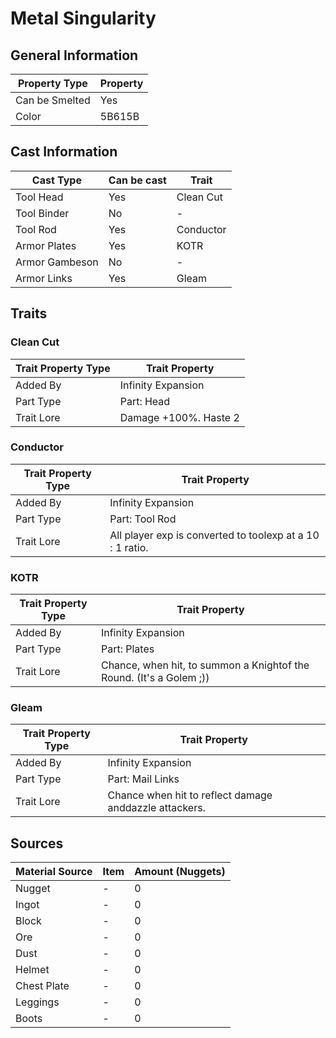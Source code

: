 # Metal Singularity

## General Information

| Property Type  | Property |
| -------------- | -------- |
| Can be Smelted | Yes      |
| Color          | 5B615B   |

## Cast Information

| Cast Type      | Can be cast | Trait     |
| -------------- | ----------- | --------- |
| Tool Head      | Yes         | Clean Cut |
| Tool Binder    | No          | -         |
| Tool Rod       | Yes         | Conductor |
| Armor Plates   | Yes         | KOTR      |
| Armor Gambeson | No          | -         |
| Armor Links    | Yes         | Gleam     |

## Traits

### Clean Cut

| Trait Property Type | Trait Property        |
| ------------------- | --------------------- |
| Added By            | Infinity Expansion    |
| Part Type           | Part: Head            |
| Trait Lore          | Damage +100%. Haste 2 |

### Conductor

| Trait Property Type | Trait Property                                            |
| ------------------- | --------------------------------------------------------- |
| Added By            | Infinity Expansion                                        |
| Part Type           | Part: Tool Rod                                            |
| Trait Lore          | All player exp is converted to toolexp at a 10 : 1 ratio. |

### KOTR

| Trait Property Type | Trait Property                                                      |
| ------------------- | ------------------------------------------------------------------- |
| Added By            | Infinity Expansion                                                  |
| Part Type           | Part: Plates                                                        |
| Trait Lore          | Chance, when hit, to summon a Knightof the Round. (It's a Golem ;)) |

### Gleam

| Trait Property Type | Trait Property                                         |
| ------------------- | ------------------------------------------------------ |
| Added By            | Infinity Expansion                                     |
| Part Type           | Part: Mail Links                                       |
| Trait Lore          | Chance when hit to reflect damage anddazzle attackers. |

## Sources

| Material Source | Item | Amount (Nuggets) |
| --------------- | ---- | ---------------- |
| Nugget          | -    | 0                |
| Ingot           | -    | 0                |
| Block           | -    | 0                |
| Ore             | -    | 0                |
| Dust            | -    | 0                |
| Helmet          | -    | 0                |
| Chest Plate     | -    | 0                |
| Leggings        | -    | 0                |
| Boots           | -    | 0                |
